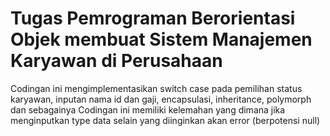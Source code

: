 # Tugas Pemrograman Berorientasi Objek membuat Sistem Manajemen Karyawan di Perusahaan
Codingan ini mengimplementasikan switch case pada pemilihan status karyawan, inputan nama id dan gaji, encapsulasi, inheritance, polymorph dan sebagainya
Codingan ini memiliki kelemahan yang dimana jika menginputkan type data selain yang diinginkan akan error (berpotensi null)
